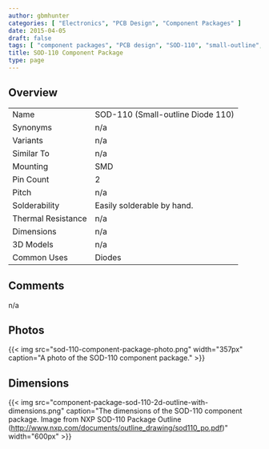 ```yaml
---
author: gbmhunter
categories: [ "Electronics", "PCB Design", "Component Packages" ]
date: 2015-04-05
draft: false
tags: [ "component packages", "PCB design", "SOD-110", "small-outline", "diodes" ]
title: SOD-110 Component Package
type: page
---
```


## Overview

<table>
<tbody>
<tr >
<td >Name</td>
<td >SOD-110 (Small-outline Diode 110)</td>
</tr>
<tr >
<td >Synonyms</td>
<td >n/a</td>
</tr>
<tr >

<td >Variants
</td>

<td >n/a
</td>
</tr>
<tr >

<td >Similar To
</td>

<td >n/a
</td>
</tr>
<tr >

<td >Mounting
</td>

<td >SMD
</td>
</tr>
<tr >

<td >Pin Count
</td>

<td >2
</td>
</tr>
<tr >

<td >Pitch
</td>

<td >n/a
</td>
</tr>
<tr >

<td >Solderability
</td>

<td >Easily solderable by hand.
</td>
</tr>
<tr >

<td >Thermal Resistance
</td>

<td >n/a
</td>
</tr>
<tr >

<td >Dimensions
</td>

<td >n/a
</td>
</tr>
<tr >

<td >3D Models
</td>

<td >n/a
</td>
</tr>
<tr >

<td >Common Uses</td>
<td>Diodes</td>
</tr>
</tbody>
</table>

## Comments

n/a

## Photos

{{< img src="sod-110-component-package-photo.png" width="357px" caption="A photo of the SOD-110 component package."  >}}

## Dimensions

{{< img src="component-package-sod-110-2d-outline-with-dimensions.png" caption="The dimensions of the SOD-110 component package. Image from NXP SOD-110 Package Outline (http://www.nxp.com/documents/outline_drawing/sod110_po.pdf)"  width="600px" >}}